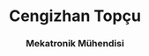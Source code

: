<h1 align="center">Cengizhan Topçu</h1> <h3 align="center">Mekatronik Mühendisi</h3> <p align="left">
